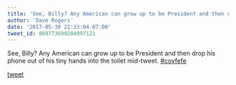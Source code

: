 ```yaml
---
title: 'See, Billy? Any American can grow up to be President and then drop his phone...'
author: 'Dave Rogers'
date: '2017-05-30 21:33:04-07:00'
tweet_id: 869773699204997121
---
```

See, Billy? Any American can grow up to be President and then drop his phone out of his tiny hands into the toilet mid-tweet. [#covfefe](https://twitter.com/hashtag/covfefe)

[tweet](https://twitter.com/yukondude/status/869773699204997121)